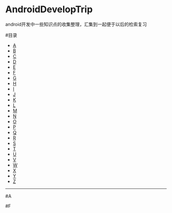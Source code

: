 # AndroidDevelopTrip

android开发中一些知识点的收集整理，汇集到一起便于以后的检索复习

#目录

+ [A](#A)
+ [B](#b)
+ [C](#c)
+ [D](#d)
+ [E](#e)
+ [F](#F)
+ [G](#g)
+ [H](#h)
+ [I](#i)
+ [J](#j)
+ [K](#k)
+ [L](#l)
+ [M](#m)
+ [N](#n)
+ [O](#o)
+ [P](#p)
+ [Q](#q)
+ [R](#r)
+ [S](#s)
+ [T](#t)
+ [U](#u)
+ [V](#v)
+ [W](#w)
+ [X](#x)
+ [Y](#y)
+ [Z](#z)

---  

#<span id="A">A</span>  



#F